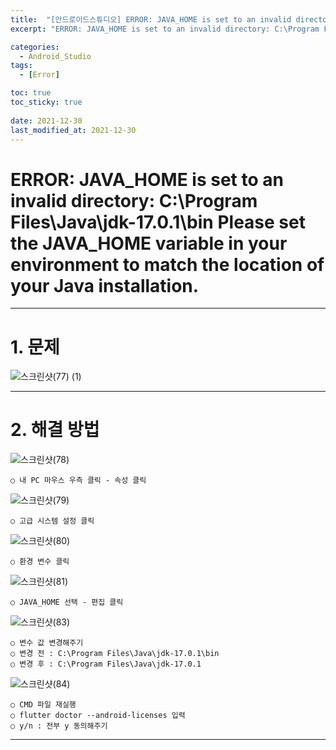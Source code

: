 ```yaml
---
title:  "[안드로이드스튜디오] ERROR: JAVA_HOME is set to an invalid directory: C:\Program Files\Java\jdk-17.0.1\bin Please set the JAVA_HOME variable in your environment to match the location of your Java installation. 해결방법 "
excerpt: "ERROR: JAVA_HOME is set to an invalid directory: C:\Program Files\Java\jdk-17.0.1\bin Please set the JAVA_HOME variable in your environment to match the location of your Java installation. 해결방법"

categories:
  - Android_Studio
tags:
  - [Error]

toc: true
toc_sticky: true
 
date: 2021-12-30
last_modified_at: 2021-12-30
---
```


# ERROR: JAVA_HOME is set to an invalid directory: C:\Program Files\Java\jdk-17.0.1\bin Please set the JAVA_HOME variable in your environment to match the location of your Java installation.

---

# 1. 문제 

![스크린샷(77) (1)](https://user-images.githubusercontent.com/55564114/147738911-7220297d-e152-4c7e-b4e8-5d7964fc8b14.png)

---

# 2. 해결 방법

![스크린샷(78)](https://user-images.githubusercontent.com/55564114/147739181-84860633-fbab-4338-8920-d39461ea22e0.png)  

    ○ 내 PC 마우스 우측 클릭 - 속성 클릭

![스크린샷(79)](https://user-images.githubusercontent.com/55564114/147739252-c87d37db-88fa-4f08-b60a-21bd296ba0bb.png)  

    ○ 고급 시스템 설정 클릭

![스크린샷(80)](https://user-images.githubusercontent.com/55564114/147739320-6656216e-42e5-4f26-89cd-dd06691cfeab.png)  

    ○ 환경 변수 클릭

![스크린샷(81)](https://user-images.githubusercontent.com/55564114/147739456-5395d501-7816-44be-b895-bb8eb3e06471.png)  

    ○ JAVA_HOME 선택 - 편집 클릭 

![스크린샷(83)](https://user-images.githubusercontent.com/55564114/147739537-94dedef7-da6d-4928-adc5-047d8c1d0e60.png)  

    ○ 변수 값 변경해주기  
    ○ 변경 전 : C:\Program Files\Java\jdk-17.0.1\bin 
    ○ 변경 후 : C:\Program Files\Java\jdk-17.0.1

![스크린샷(84)](https://user-images.githubusercontent.com/55564114/147739726-5d8e16f1-0cba-4c10-8a0b-4ee28825a37f.png)  

    ○ CMD 파일 재실행 
    ○ flutter doctor --android-licenses 입력 
    ○ y/n : 전부 y 동의해주기

---





